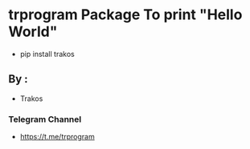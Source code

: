 # trprogram Package To print "Hello World"
* pip install trakos
## By :
* Trakos 
### Telegram Channel
* https://t.me/trprogram
